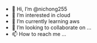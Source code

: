 - 👋 Hi, I’m @nichong255
- 👀 I’m interested in cloud
- 🌱 I’m currently learning aws
- 💞️ I’m looking to collaborate on ...
- 📫 How to reach me ...

<!---
nichong255/nichong255 is a ✨ special ✨ repository because its `README.md` (this file) appears on your GitHub profile.
You can click the Preview link to take a look at your changes.
--->

